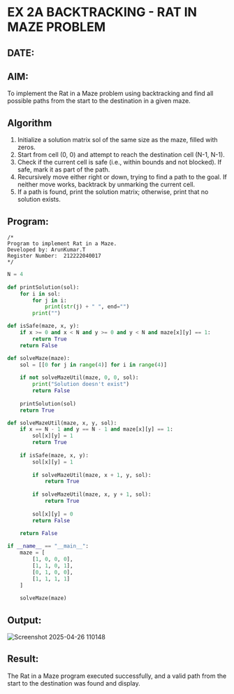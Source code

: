 # EX 2A BACKTRACKING - RAT IN MAZE PROBLEM
## DATE:
## AIM:
To implement the Rat in a Maze problem using backtracking and find all possible paths from the start to the destination in a given maze.


## Algorithm
1. Initialize a solution matrix sol of the same size as the maze, filled with zeros.
2. Start from cell (0, 0) and attempt to reach the destination cell (N-1, N-1).
3. Check if the current cell is safe (i.e., within bounds and not blocked). If safe, mark it as part of the path.
4. Recursively move either right or down, trying to find a path to the goal. If neither move works, backtrack by unmarking the current cell.
5. If a path is found, print the solution matrix; otherwise, print that no solution exists.  
## Program:
```
/*
Program to implement Rat in a Maze.
Developed by: ArunKumar.T
Register Number:  212222040017
*/
```
```python
N = 4
 
def printSolution(sol):
    for i in sol:
        for j in i:
            print(str(j) + " ", end="")
        print("")

def isSafe(maze, x, y):
    if x >= 0 and x < N and y >= 0 and y < N and maze[x][y] == 1:
        return True
    return False

def solveMaze(maze):
    sol = [[0 for j in range(4)] for i in range(4)]
    
    if not solveMazeUtil(maze, 0, 0, sol):
        print("Solution doesn't exist")
        return False
    
    printSolution(sol)
    return True

def solveMazeUtil(maze, x, y, sol):
    if x == N - 1 and y == N - 1 and maze[x][y] == 1:
        sol[x][y] = 1
        return True
    
    if isSafe(maze, x, y):
        sol[x][y] = 1
        
        if solveMazeUtil(maze, x + 1, y, sol):
            return True
        
        if solveMazeUtil(maze, x, y + 1, sol):
            return True
        
        sol[x][y] = 0
        return False
    
    return False

if __name__ == "__main__":
    maze = [
        [1, 0, 0, 0],
        [1, 1, 0, 1],
        [0, 1, 0, 0],
        [1, 1, 1, 1]
    ]
    
    solveMaze(maze)

```
## Output:
![Screenshot 2025-04-26 110148](https://github.com/user-attachments/assets/047c22b5-2ec1-45e1-b1a5-0ff9e5364f93)
## Result:
The Rat in a Maze program executed successfully, and a valid path from the start to the destination was found and display.
